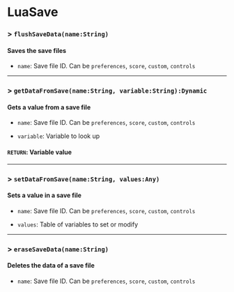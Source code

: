 # LuaSave

### > `flushSaveData(name:String)`

#### Saves the save files 

- `name`: Save file ID. Can be `preferences`, `score`, `custom`, `controls` 

---

### > `getDataFromSave(name:String, variable:String):Dynamic`

#### Gets a value from a save file 

- `name`: Save file ID. Can be `preferences`, `score`, `custom`, `controls` 

- `variable`: Variable to look up 

#### `RETURN`: Variable value 

---

### > `setDataFromSave(name:String, values:Any)`

#### Sets a value in a save file 

- `name`: Save file ID. Can be `preferences`, `score`, `custom`, `controls` 

- `values`: Table of variables to set or modify 

---

### > `eraseSaveData(name:String)`

#### Deletes the data of a save file 

- `name`: Save file ID. Can be `preferences`, `score`, `custom`, `controls` 

